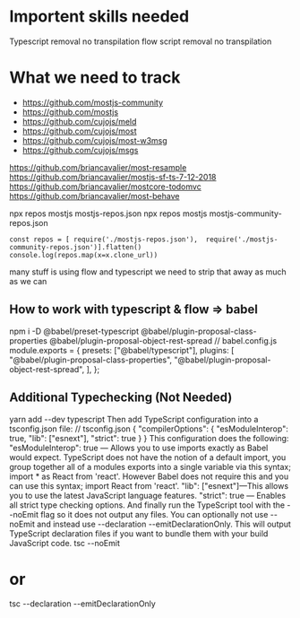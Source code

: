 # Importent skills needed
Typescript removal no transpilation
flow script removal no transpilation



# What we need to track
- https://github.com/mostjs-community
- https://github.com/mostjs
- https://github.com/cujojs/meld
- https://github.com/cujojs/most
- https://github.com/cujojs/most-w3msg
- https://github.com/cujojs/msgs

https://github.com/briancavalier/most-resample
https://github.com/briancavalier/mostjs-sf-ts-7-12-2018
https://github.com/briancavalier/mostcore-todomvc
https://github.com/briancavalier/most-behave


npx repos mostjs mostjs-repos.json
npx repos mostjs mostjs-community-repos.json

``` 
const repos = [ require('./mostjs-repos.json'),  require('./mostjs-community-repos.json')].flatten()
console.log(repos.map(x=x.clone_url))
``` 


many stuff is using flow and typescript we need to strip that away as much as we can

## How to work with typescript & flow => babel
npm i -D @babel/preset-typescript @babel/plugin-proposal-class-properties @babel/plugin-proposal-object-rest-spread
// babel.config.js
module.exports = {
  presets: ["@babel/typescript"],
  plugins: [
    "@babel/plugin-proposal-class-properties",
    "@babel/plugin-proposal-object-rest-spread",
  ],
};




## Additional Typechecking (Not Needed)
yarn add --dev typescript
Then add TypeScript configuration into a tsconfig.json file:
// tsconfig.json
{
  "compilerOptions": {
    "esModuleInterop": true,
    "lib": ["esnext"],
    "strict": true
  }
}
This configuration does the following:
"esModuleInterop": true — Allows you to use imports exactly as Babel would expect. TypeScript does not have the notion of a default import, you group together all of a modules exports into a single variable via this syntax; import * as React from 'react'. However Babel does not require this and you can use this syntax; import React from 'react'.
"lib": ["esnext"]—This allows you to use the latest JavaScript language features.
"strict": true — Enables all strict type checking options.
And finally run the TypeScript tool with the --noEmit flag so it does not output any files. You can optionally not use --noEmit and instead use --declaration --emitDeclarationOnly. This will output TypeScript declaration files if you want to bundle them with your build JavaScript code.
tsc --noEmit
# or
tsc --declaration --emitDeclarationOnly